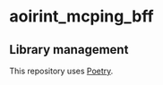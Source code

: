 # aoirint_mcping_bff

## Library management

This repository uses [Poetry](https://github.com/python-poetry/poetry).
